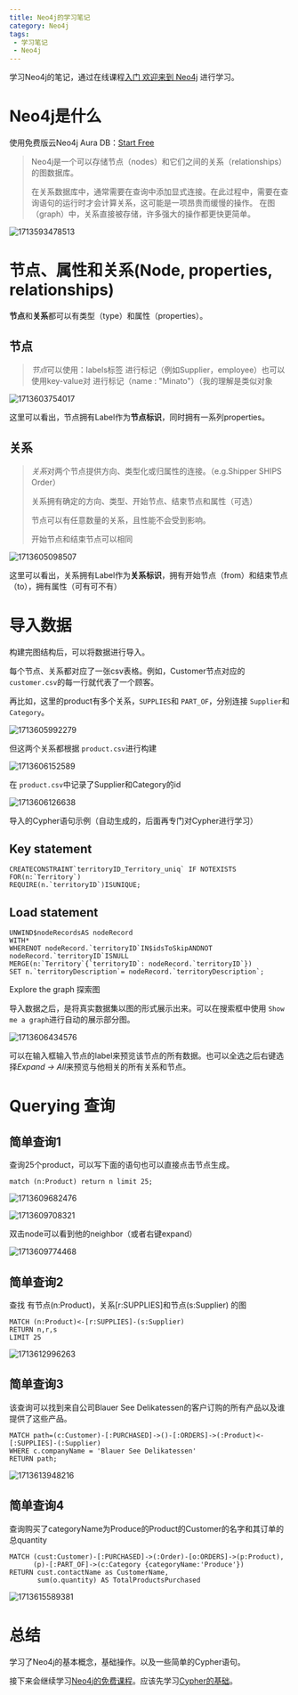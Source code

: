 ```yaml
---
title: Neo4j的学习笔记
category: Neo4j 
tags: 
 - 学习笔记
 - Neo4j
---
```

学习Neo4j的笔记，通过在线课程[入门 欢迎来到 Neo4j](https://neo4j.com/docs/getting-started/ "Neo4j Cypher文档") 进行学习。

# Neo4j是什么

使用免费版云Neo4j Aura DB：[Start Free](https://neo4j.com/cloud/platform/aura-graph-database/?ref=nav-get-started-cta)

> Neo4j是一个可以存储节点（nodes）和它们之间的关系（relationships）的图数据库。
>
> 在关系数据库中，通常需要在查询中添加显式连接。在此过程中，需要在查询语句的运行时才会计算关系，这可能是一项昂贵而缓慢的操作。
> 在图（graph）中，关系直接被存储，许多强大的操作都更快更简单。

![1713593478513](../assets/blogimages/2024-4-19-Neo4j-Cypher-Note/1713593478513.png)

# 节点、属性和关系(Node, properties, relationships)

**节点**和**关系**都可以有类型（type）和属性（properties）。

## 节点

> *节点*可以使用：labels标签 进行标记（例如Supplier，employee）也可以使用key-value对 进行标记（name : "Minato"）（我的理解是类似对象

![1713603754017](../assets/blogimages/2024-4-19-Neo4j-Cypher-Note/1713603754017.png)

这里可以看出，节点拥有Label作为**节点标识**，同时拥有一系列properties。

## 关系

> *关系*对两个节点提供方向、类型化或归属性的连接。（e.g.Shipper SHIPS Order）
>
> 关系拥有确定的方向、类型、开始节点、结束节点和属性（可选）
>
> 节点可以有任意数量的关系，且性能不会受到影响。
>
> 开始节点和结束节点可以相同

![1713605098507](../assets/blogimages/2024-4-19-Neo4j-Cypher-Note/1713605098507.png)

这里可以看出，关系拥有Label作为**关系标识**，拥有开始节点（from）和结束节点（to），拥有属性（可有可不有）

# 导入数据

构建完图结构后，可以将数据进行导入。

每个节点、关系都对应了一张csv表格。例如，Customer节点对应的 `customer.csv`的每一行就代表了一个顾客。

再比如，这里的product有多个关系，`SUPPLIES`和 `PART_OF`，分别连接 `Supplier`和 `Category`。

![1713605992279](../assets/blogimages/2024-4-19-Neo4j-Cypher-Note/1713605992279.png)

但这两个关系都根据 `product.csv`进行构建

![1713606152589](../assets/blogimages/2024-4-19-Neo4j-Cypher-Note/1713606152589.png)

在 `product.csv`中记录了Supplier和Category的id

![1713606126638](../assets/blogimages/2024-4-19-Neo4j-Cypher-Note/1713606126638.png)

导入的Cypher语句示例（自动生成的，后面再专门对Cypher进行学习）

## Key statement

```
CREATECONSTRAINT`territoryID_Territory_uniq` IF NOTEXISTS
FOR(n:`Territory`)
REQUIRE(n.`territoryID`)ISUNIQUE;
```

## Load statement

```
UNWIND$nodeRecordsAS nodeRecord
WITH*
WHERENOT nodeRecord.`territoryID`IN$idsToSkipANDNOT nodeRecord.`territoryID`ISNULL
MERGE(n:`Territory`{`territoryID`: nodeRecord.`territoryID`})
SET n.`territoryDescription`= nodeRecord.`territoryDescription`;
```

Explore the graph 探索图

导入数据之后，是将真实数据集以图的形式展示出来。可以在搜索框中使用 `Show me a graph`进行自动的展示部分图。

![1713606434576](../assets/blogimages/2024-4-19-Neo4j-Cypher-Note/1713606434576.png)

可以在输入框输入节点的label来预览该节点的所有数据。也可以全选之后右键选择*Expand → All*来预览与他相关的所有关系和节点。

# Querying 查询

## 简单查询1

查询25个product，可以写下面的语句也可以直接点击节点生成。

```
match (n:Product) return n limit 25;
```

![1713609682476](../assets/blogimages/2024-4-19-Neo4j-Cypher-Note/1713609682476.png)

![1713609708321](../assets/blogimages/2024-4-19-Neo4j-Cypher-Note/1713609708321.png)

双击node可以看到他的neighbor（或者右键expand）

![1713609774468](../assets/blogimages/2024-4-19-Neo4j-Cypher-Note/1713609774468.png)

## 简单查询2

查找 有节点(n:Product)，关系[r:SUPPLIES]和节点(s:Supplier) 的图

```
MATCH (n:Product)<-[r:SUPPLIES]-(s:Supplier)
RETURN n,r,s
LIMIT 25
```

![1713612996263](../assets/blogimages/2024-4-19-Neo4j-Cypher-Note/1713612996263.png)

## 简单查询3

该查询可以找到来自公司Blauer See Delikatessen的客户订购的所有产品以及谁提供了这些产品。

```
MATCH path=(c:Customer)-[:PURCHASED]->()-[:ORDERS]->(:Product)<-[:SUPPLIES]-(:Supplier)
WHERE c.companyName = 'Blauer See Delikatessen'
RETURN path;
```

![1713613948216](../assets/blogimages/2024-4-19-Neo4j-Cypher-Note/1713613948216.png)

## 简单查询4

查询购买了categoryName为Produce的Product的Customer的名字和其订单的总quantity

```
MATCH (cust:Customer)-[:PURCHASED]->(:Order)-[o:ORDERS]->(p:Product),
      (p)-[:PART_OF]->(c:Category {categoryName:'Produce'})
RETURN cust.contactName as CustomerName,
       sum(o.quantity) AS TotalProductsPurchased
```

![1713615589381](../assets/blogimages/2024-4-19-Neo4j-Cypher-Note/1713615589381.png)

# 总结

学习了Neo4j的基本概念，基础操作。以及一些简单的Cypher语句。

接下来会继续学习[Neo4j的免费课程](https://graphacademy.neo4j.com/categories/beginners/)。应该先学习[Cypher的基础](https://neo4j.com/docs/cypher-cheat-sheet/5/auradb-enterprise/)。
